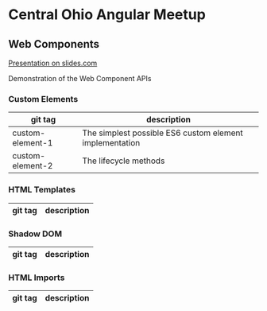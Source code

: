 # Central Ohio Angular Meetup
## Web Components

[Presentation on slides.com](https://slides.com/oravecz/web-components)

Demonstration of the Web Component APIs 

### Custom Elements

git tag | description
------- | -----------
custom-element-1 | The simplest possible ES6 custom element implementation
custom-element-2 | The lifecycle methods

### HTML Templates

git tag | description
------- | -----------

### Shadow DOM

git tag | description
------- | -----------

### HTML Imports

git tag | description
------- | -----------


